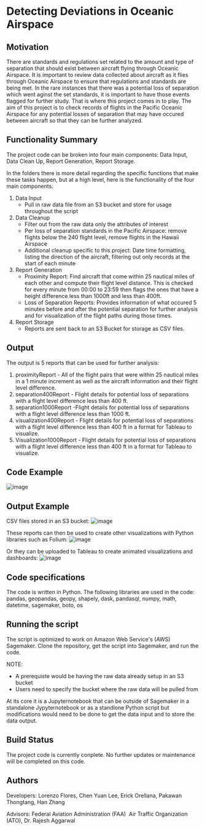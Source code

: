 # Detecting Deviations in Oceanic Airspace

## Motivation

There are standards and regulations set related to the amount and type of separation that should exist between aircraft flying through Oceanic Airspace. It is important to review data collected about aircraft as it flies through Oceanic Airspace to ensure that regulations and standards are being met. In the rare instances that there was a potential loss of separation which went aginst the set standards, it is important to have those events flagged for further study. That is where this project comes in to play. The aim of this project is to check records of flights in the Pacific Oceanic Airspace for any potential losses of separation that may have occured between aircraft so that they can be further analyzed. 

## Functionality Summary
The project code can be broken into four main components: Data Input, Data Clean Up, Report Generation, Report Storage.

In the folders there is more detail regarding the specific functions that make these tasks happen, but at a high level, here is the functionality of the four main components:
1. Data Input
    - Pull in raw data file from an S3 bucket and store for usage throughout the script
2. Data Cleanup 
    - Filter out from the raw data only the attributes of interest
    - Per loss of separation standards in the Pacific Airspace: remove flights below the 240 flight level, remove flights in the Hawaii Airspace
    - Additional cleanup specific to this project: Date time formatting, listing the direction of the aircraft, filtering out only records at the start of each minute
3. Report Generation
    - Proximity Report: Find aircraft that come within 25 nautical miles of each other and compute their flight level distance. This is checked for every minute from 00:00 to 23:59 then flags the ones that have a height difference less than 1000ft and less than 400ft. 
    - Loss of Separation Reports: Provides information of what occured 5 minutes before and after the potential separation for further analysis and for visualization of the flight paths during those times. 
4. Report Storage
    - Reports are sent back to an S3 Bucket for storage as CSV files. 

## Output
The output is 5 reports that can be used for further analysis:
1. proximityReport - All of the flight pairs that were within 25 nautical miles in a 1 minute increment as well as the aircraft information and their flight level difference.
2. separation400Report - Flight details for potential loss of separations with a flight level difference less than 400 ft. 
3. separation1000Report -Flight details for potential loss of separations with a flight level difference less than 1000 ft. 
4. visualization400Report - Flight details for potential loss of separations with a flight level difference less than 400 ft in a format for Tableau to visualize. 
5. Visualization1000Report - Flight details for potential loss of separations with a flight level difference less than 400 ft in a format for Tableau to visualize.

## Code Example
![image](https://user-images.githubusercontent.com/72180165/183317270-1f4e5462-5d8d-48ae-a8c8-7afd63071f18.png)

## Output Example
CSV files stored in an S3 bucket:
![image](https://user-images.githubusercontent.com/72180165/183317318-692f2e78-7704-400a-87fd-a462f25af5cc.png)

These reports can then be used to create other visualizations with Python libraries such as Folium:
![image](https://user-images.githubusercontent.com/72180165/183317411-aba92680-61eb-45d4-8a70-8844bc0a062e.png)

Or they can be uploaded to Tableau to create animated visualizations and dashboards:
![image](https://user-images.githubusercontent.com/72180165/183317458-89f38358-0244-4286-911b-75f8a09dd9f2.png)


## Code specifications
The code is written in Python. The following libraries are used in the code: pandas, geopandas, geopy, shapely, dask, pandasql, numpy, math, datetime, sagemaker, boto, os

## Running the script
The script is optimized to work on Amazon Web Service's (AWS) Sagemaker. Clone the repository, get the script into Sagemaker, and run the code. 

NOTE: 
  - A prerequiste would be having the raw data already setup in an S3 bucket
  - Users need to specify the bucket where the raw data will be pulled from

At its core it is a Jupyternotebook that can be outside of Sagemaker in a standalone Jypyternotebook or as a standlone Python script but modifications would need to be done to get the data input and to store the data output. 

## Build Status
The project code is currently conplete. No further updates or maintenance will be completed on this code. 

## Authors 
Developers: Lorenzo Flores, Chen Yuan Lee, Erick Orellana, Pakawan Thongtang, Han Zhang

Advisors: Federal Aviation Administration (FAA)  Air Traffic Organization (ATO), Dr. Rajesh Aggarwal
